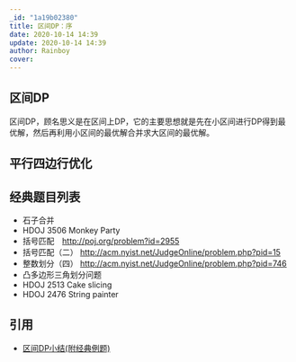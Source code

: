 ```yaml
---
_id: "1a19b02380"
title: 区间DP：序
date: 2020-10-14 14:39
update: 2020-10-14 14:39
author: Rainboy
cover: 
---
```


## 区间DP

<!-- template start -->
区间DP，顾名思义是在区间上DP，它的主要思想就是先在小区间进行DP得到最优解，然后再利用小区间的最优解合并求大区间的最优解。
<!-- template end -->

## 平行四边行优化


## 经典题目列表

- 石子合并
- HDOJ 3506 Monkey Party
- 括号匹配　http://poj.org/problem?id=2955
- 括号匹配（二） http://acm.nyist.net/JudgeOnline/problem.php?pid=15
- 整数划分（四） http://acm.nyist.net/JudgeOnline/problem.php?pid=746
- 凸多边形三角划分问题
- HDOJ 2513 Cake slicing
- HDOJ 2476 String painter

## 引用

- [区间DP小结(附经典例题)](https://blog.csdn.net/my_sunshine26/article/details/77141398)
